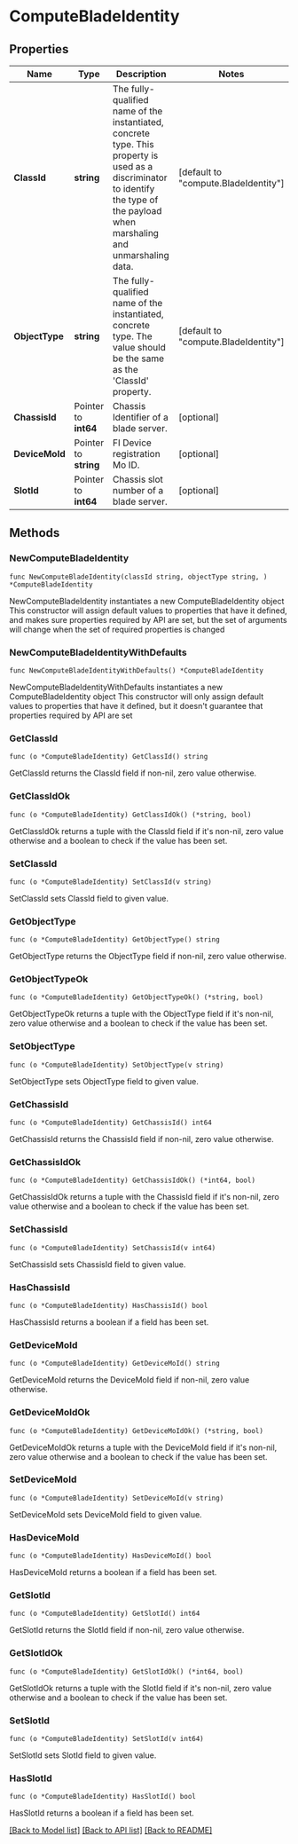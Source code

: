 # ComputeBladeIdentity

## Properties

Name | Type | Description | Notes
------------ | ------------- | ------------- | -------------
**ClassId** | **string** | The fully-qualified name of the instantiated, concrete type. This property is used as a discriminator to identify the type of the payload when marshaling and unmarshaling data. | [default to "compute.BladeIdentity"]
**ObjectType** | **string** | The fully-qualified name of the instantiated, concrete type. The value should be the same as the &#39;ClassId&#39; property. | [default to "compute.BladeIdentity"]
**ChassisId** | Pointer to **int64** | Chassis Identifier of a blade server. | [optional] 
**DeviceMoId** | Pointer to **string** | FI Device registration Mo ID. | [optional] 
**SlotId** | Pointer to **int64** | Chassis slot number of a blade server. | [optional] 

## Methods

### NewComputeBladeIdentity

`func NewComputeBladeIdentity(classId string, objectType string, ) *ComputeBladeIdentity`

NewComputeBladeIdentity instantiates a new ComputeBladeIdentity object
This constructor will assign default values to properties that have it defined,
and makes sure properties required by API are set, but the set of arguments
will change when the set of required properties is changed

### NewComputeBladeIdentityWithDefaults

`func NewComputeBladeIdentityWithDefaults() *ComputeBladeIdentity`

NewComputeBladeIdentityWithDefaults instantiates a new ComputeBladeIdentity object
This constructor will only assign default values to properties that have it defined,
but it doesn't guarantee that properties required by API are set

### GetClassId

`func (o *ComputeBladeIdentity) GetClassId() string`

GetClassId returns the ClassId field if non-nil, zero value otherwise.

### GetClassIdOk

`func (o *ComputeBladeIdentity) GetClassIdOk() (*string, bool)`

GetClassIdOk returns a tuple with the ClassId field if it's non-nil, zero value otherwise
and a boolean to check if the value has been set.

### SetClassId

`func (o *ComputeBladeIdentity) SetClassId(v string)`

SetClassId sets ClassId field to given value.


### GetObjectType

`func (o *ComputeBladeIdentity) GetObjectType() string`

GetObjectType returns the ObjectType field if non-nil, zero value otherwise.

### GetObjectTypeOk

`func (o *ComputeBladeIdentity) GetObjectTypeOk() (*string, bool)`

GetObjectTypeOk returns a tuple with the ObjectType field if it's non-nil, zero value otherwise
and a boolean to check if the value has been set.

### SetObjectType

`func (o *ComputeBladeIdentity) SetObjectType(v string)`

SetObjectType sets ObjectType field to given value.


### GetChassisId

`func (o *ComputeBladeIdentity) GetChassisId() int64`

GetChassisId returns the ChassisId field if non-nil, zero value otherwise.

### GetChassisIdOk

`func (o *ComputeBladeIdentity) GetChassisIdOk() (*int64, bool)`

GetChassisIdOk returns a tuple with the ChassisId field if it's non-nil, zero value otherwise
and a boolean to check if the value has been set.

### SetChassisId

`func (o *ComputeBladeIdentity) SetChassisId(v int64)`

SetChassisId sets ChassisId field to given value.

### HasChassisId

`func (o *ComputeBladeIdentity) HasChassisId() bool`

HasChassisId returns a boolean if a field has been set.

### GetDeviceMoId

`func (o *ComputeBladeIdentity) GetDeviceMoId() string`

GetDeviceMoId returns the DeviceMoId field if non-nil, zero value otherwise.

### GetDeviceMoIdOk

`func (o *ComputeBladeIdentity) GetDeviceMoIdOk() (*string, bool)`

GetDeviceMoIdOk returns a tuple with the DeviceMoId field if it's non-nil, zero value otherwise
and a boolean to check if the value has been set.

### SetDeviceMoId

`func (o *ComputeBladeIdentity) SetDeviceMoId(v string)`

SetDeviceMoId sets DeviceMoId field to given value.

### HasDeviceMoId

`func (o *ComputeBladeIdentity) HasDeviceMoId() bool`

HasDeviceMoId returns a boolean if a field has been set.

### GetSlotId

`func (o *ComputeBladeIdentity) GetSlotId() int64`

GetSlotId returns the SlotId field if non-nil, zero value otherwise.

### GetSlotIdOk

`func (o *ComputeBladeIdentity) GetSlotIdOk() (*int64, bool)`

GetSlotIdOk returns a tuple with the SlotId field if it's non-nil, zero value otherwise
and a boolean to check if the value has been set.

### SetSlotId

`func (o *ComputeBladeIdentity) SetSlotId(v int64)`

SetSlotId sets SlotId field to given value.

### HasSlotId

`func (o *ComputeBladeIdentity) HasSlotId() bool`

HasSlotId returns a boolean if a field has been set.


[[Back to Model list]](../README.md#documentation-for-models) [[Back to API list]](../README.md#documentation-for-api-endpoints) [[Back to README]](../README.md)


